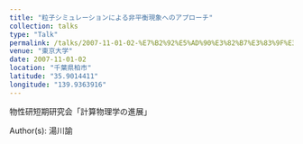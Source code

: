```yaml
---
title: "粒子シミュレーションによる非平衡現象へのアプローチ"
collection: talks
type: "Talk"
permalink: /talks/2007-11-01-02-%E7%B2%92%E5%AD%90%E3%82%B7%E3%83%9F%E3%83%A5%E3%83%AC%E3%83%BC%E3%82%B7%E3%83%A7%E3%83%B3%E3%81%AB%E3%82%88%E3%82%8B%E9%9D%9E%E5%B9%B3%E8%A1%A1%E7%8F%BE%E8%B1%A1%E3%81%B8%E3%81%AE
venue: "東京大学"
date: 2007-11-01-02
location: "千葉県柏市"
latitude: "35.9014411"
longitude: "139.9363916"
---
```


物性研短期研究会「計算物理学の進展」

Author(s): 湯川諭
